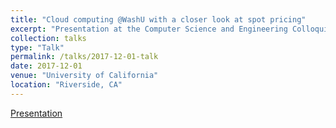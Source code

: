 ```yaml
---
title: "Cloud computing @WashU with a closer look at spot pricing"
excerpt: "Presentation at the Computer Science and Engineering Colloquium, UC Riverside"
collection: talks
type: "Talk"
permalink: /talks/2017-12-01-talk
date: 2017-12-01
venue: "University of California"
location: "Riverside, CA"
---
```


[Presentation](/files/Cloud_computing_Dec2017.pdf)